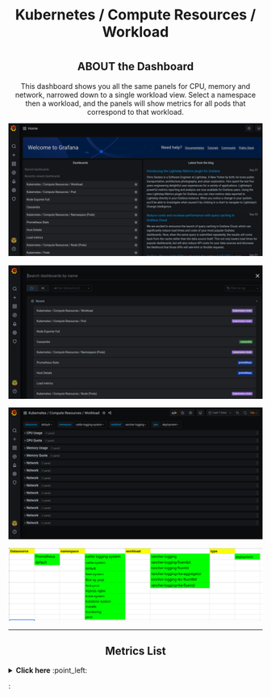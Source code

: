 <h1 align="center"> Kubernetes / Compute Resources / Workload <h1>
 
 

  <h2 align="center"> ABOUT the Dashboard  </h2>
 
 <p align="center">  This dashboard shows you all the same panels for CPU, memory and network, narrowed down to a single workload view.
 Select a namespace then a workload, and the panels will show metrics for all pods that correspond to that workload.</p >
  

<p align="center" > <img src="https://github.com/RANINISHA/RANINISHA/blob/main/Screenshot%20from%202021-09-08%2012-26-07.png"> </p>
  

 
 <p align="center" > <img src="https://github.com/RANINISHA/RANINISHA/blob/main/Screenshot%20from%202021-09-08%2012-26-48.png?raw=true"> </p>
 
 <p align="center" > <img src="https://github.com/RANINISHA/RANINISHA/blob/main/Screenshot%20from%202021-09-08%2012-27-55.png?raw=true"> </p>
 
 <p align="center" > <img src="https://github.com/RANINISHA/RANINISHA/blob/main/Screenshot%20from%202021-09-08%2012-48-34.png?raw=true"></p>



 ------- 
   
  
  <h2 align="center"> Metrics List </h2>
   <details close="close"> 
    <summary><b> Click here</b> :point_left:</summary>

  <ul>
  <li> cpu usage: it shows cpu  utilization</li>
      <p align="center" > <img src=""> </p>

   
  

  <li>cpu quota : in this matrics we have cpu request and cpu limit </li>
      <p align="center" > <img src=""> </p>

  <li> Memory quota : I this matrics we have memory request and memory limit</li>
      <p align="center" > <img src=""> </p>

  <li> current network usage :</li>
      <p align="center" > <img src=""> </p>

   <li> Recieved bandwidth: </li>
      <p align="center" > <img src=""> </p>

    <li> Transmittes bandwidth : </li>
      <p align="center" > <img src=""> </p>

    <li> Average Container Bandwidth by Pod Received : </li>
      <p align="center" > <img src=""> </p>

    <li> Average Container Bandwidth by Pod Transmitted: </li>
      <p align="center" > <img src=""> </p>

    <li> Rate of recieved packets : </li>
      <p align="center" > <img src=""> </p>

    <li> Rate of Transmitted packets: </li>
      <p align="center" > <img src=""> </p>

    <li> Rate of recieved packets dropped: </li>
      <p align="center" > <img src=""> </p>

    <li> Rate of Transmitted packets dropped: </li>
   <p align="center" > <img src=""> </p>

   </ul>
  </details>
  
: 
